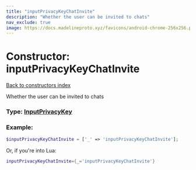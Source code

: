 ```yaml
---
title: "inputPrivacyKeyChatInvite"
description: "Whether the user can be invited to chats"
nav_exclude: true
image: https://docs.madelineproto.xyz/favicons/android-chrome-256x256.png
---
```

# Constructor: inputPrivacyKeyChatInvite  
[Back to constructors index](index.md)



Whether the user can be invited to chats




### Type: [InputPrivacyKey](../types/InputPrivacyKey.md)


### Example:

```php
$inputPrivacyKeyChatInvite = ['_' => 'inputPrivacyKeyChatInvite'];
```  


Or, if you're into Lua:

```lua
inputPrivacyKeyChatInvite={_='inputPrivacyKeyChatInvite'}

```



